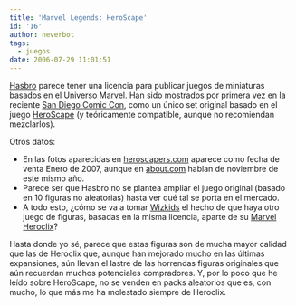 ```yaml
---
title: 'Marvel Legends: HeroScape'
id: '16'
author: neverbot
tags:
  - juegos
date: 2006-07-29 11:01:51
---
```


[Hasbro](http://www.hasbro.com/) parece tener una licencia para publicar juegos de miniaturas basados en el Universo Marvel. Han sido mostrados por primera vez en la reciente [San Diego Comic Con](http://www.comic-con.org/index.php), como un único set original basado en el juego [HeroScape](http://www.hasbro.com/heroscape/) (y teóricamente compatible, aunque no recomiendan mezclarlos).

Otros datos:

* En las fotos aparecidas en [heroscapers.com](http://heroscapers.com/?p=21) aparece como fecha de venta Enero de 2007, aunque en [about.com](http://boardgames.about.com/b/a/257335.htm) hablan de noviembre de este mismo año.
* Parece ser que Hasbro no se plantea ampliar el juego original (basado en 10 figuras no aleatorias) hasta ver qué tal se porta en el mercado.
* A todo esto, ¿cómo se va a tomar [Wizkids](http://www.wizkidsgames.com/wk_home.asp) el hecho de que haya otro juego de figuras, basadas en la misma licencia, aparte de su [Marvel Heroclix](http://www.wizkidsgames.com/heroclix/marvel/)?

Hasta donde yo sé, parece que estas figuras son de mucha mayor calidad que las de Heroclix que, aunque han mejorado mucho en las últimas expansiones, aún llevan el lastre de las horrendas figuras originales que aún recuerdan muchos potenciales compradores. Y, por lo poco que he leído sobre HeroScape, no se venden en packs aleatorios que es, con mucho, lo que más me ha molestado siempre de Heroclix.
